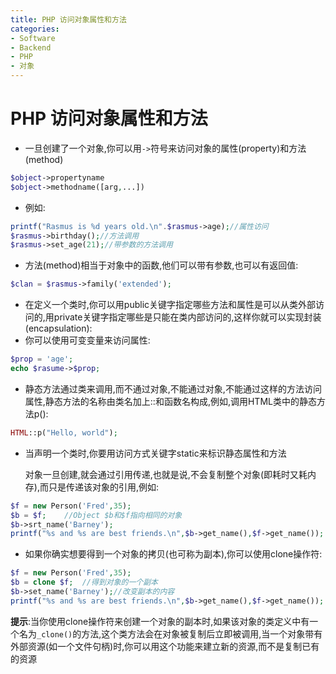 ```yaml
---
title: PHP 访问对象属性和方法
categories:
- Software
- Backend
- PHP
- 对象
---
```

# PHP 访问对象属性和方法

- 一旦创建了一个对象,你可以用`->`符号来访问对象的属性(property)和方法(method)

```php
$object->propertyname
$object->methodname([arg,...])
```

- 例如:

```php
printf("Rasmus is %d years old.\n".$rasmus->age);//属性访问
$rasmus->birthday();//方法调用
$rasmus->set_age(21);//带参数的方法调用
```

- 方法(method)相当于对象中的函数,他们可以带有参数,也可以有返回值:

```php
$clan = $rasmus->family('extended');
```

- 在定义一个类时,你可以用public关键字指定哪些方法和属性是可以从类外部访问的,用private关键字指定哪些是只能在类内部访问的,这样你就可以实现封装(encapsulation):
- 你可以使用可变变量来访问属性:

```php
$prop = 'age';
echo $rasume->$prop;
```

- 静态方法通过类来调用,而不通过对象,不能通过对象,不能通过这样的方法访问属性,静态方法的名称由类名加上::和函数名构成,例如,调用HTML类中的静态方法p():

```php
HTML::p("Hello, world");
```

- 当声明一个类时,你要用访问方式关键字static来标识静态属性和方法

    对象一旦创建,就会通过引用传递,也就是说,不会复制整个对象(即耗时又耗内存),而只是传递该对象的引用,例如:

```php
$f = new Person('Fred',35);
$b = $f;	//Object $b和$f指向相同的对象
$b->srt_name('Barney');
printf("%s and %s are best friends.\n",$b->get_name(),$f->get_name());	//输出:Barney and Barney are best friends.
```

- 如果你确实想要得到一个对象的拷贝(也可称为副本),你可以使用clone操作符:

```php
$f = new Person('Fred',35);
$b = clone $f;	//得到对象的一个副本
$b->set_name('Barney');//改变副本的内容
printf("%s and %s are best friends.\n",$b->get_name(),$f->get_name());	//输出:Fred and Barney are best friends.
```

**提示**:当你使用clone操作符来创建一个对象的副本时,如果该对象的类定义中有一个名为`_clone()`的方法,这个类方法会在对象被复制后立即被调用,当一个对象带有外部资源(如一个文件句柄)时,你可以用这个功能来建立新的资源,而不是复制已有的资源